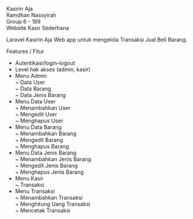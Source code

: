 Kasirin Aja <br>
Ramdhan Nassyirah <br>
Group 6 - 189 <br>
Website Kasir Sederhana 

Laravel Kasirin Aja
Web app untuk mengelola Transaksi Jual Beli Barang.

Features / Fitur <br>
- Autentikasi/login-logout <br>
- Level hak akses (admin, kasir) <br>
- Menu Admin <br>
  ~ Data User <br>
  ~ Data Barang <br>
  ~ Data Jenis Barang <br>
- Menu Data User <br>
  ~ Menambahkan User <br>
  ~ Mengedit User <br>
  ~ Menghapus User <br>
- Menu Data Barang <br>
  ~ Menambahkan Barang <br>
  ~ Mengedit Barang  <br>
  ~ Menghapus Barang <br>
- Menu Data Jenis Barang <br>
  ~ Menambahkan Jenis Barang <br>
  ~ Mengedit Jenis Barang <br>
  ~ Menghapus Jenis Barang <br>
- Menu Kasir <br>
  ~ Transaksi <br>
- Menu Transaksi <br>
  ~ Menambahkan Transaksi <br>
  ~ Menghitung Uang Transaksi <br>
  ~ Mencetak Transaksi <br>

  


